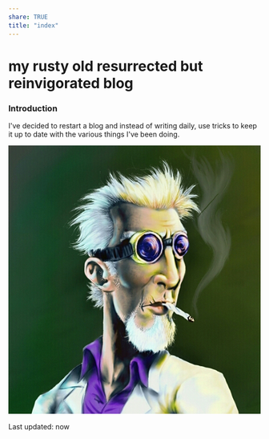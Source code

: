 ```yaml
---
share: TRUE
title: "index"
---
```


# my rusty old resurrected but reinvigorated blog

### Introduction
I've decided to restart a blog and instead of writing daily, use tricks to keep it up to date with the various things I've been doing.

![250](./images/4d9ad238771819.576e33714536d.jpg)





Last updated: now

